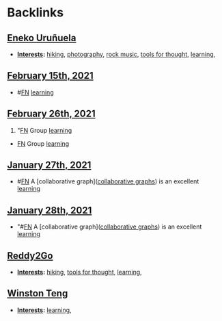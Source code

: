 
# Backlinks
## [Eneko Uruñuela](<Eneko Uruñuela.md>)
- **[Interests](<Interests.md>):** [hiking](<hiking.md>), [photography](<photography.md>), [rock music](<rock music.md>), [tools for thought](<tools for thought.md>), [learning](<learning.md>),

## [February 15th, 2021](<February 15th, 2021.md>)
- #[FN](<FN.md>) [learning](<learning.md>)

## [February 26th, 2021](<February 26th, 2021.md>)
1. "[FN](<FN.md>) Group [learning](<learning.md>)

- [FN](<FN.md>) Group [learning](<learning.md>)

## [January 27th, 2021](<January 27th, 2021.md>)
- #[FN](<FN.md>) A [collaborative graph]([collaborative graphs](<collaborative graphs.md>)) is an excellent [learning](<learning.md>)

## [January 28th, 2021](<January 28th, 2021.md>)
- "#[FN](<FN.md>) A [collaborative graph]([collaborative graphs](<collaborative graphs.md>)) is an excellent [learning](<learning.md>)

## [Reddy2Go](<Reddy2Go.md>)
- **[Interests](<Interests.md>):** [hiking](<hiking.md>), [tools for thought](<tools for thought.md>), [learning](<learning.md>),

## [Winston Teng](<Winston Teng.md>)
- **[Interests](<Interests.md>):** [learning](<learning.md>),

